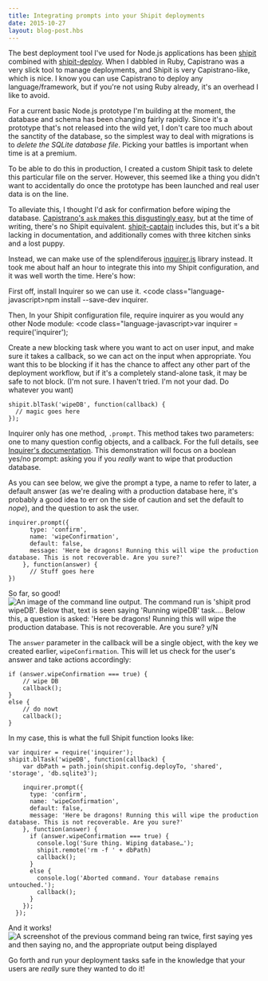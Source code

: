```yaml
---
title: Integrating prompts into your Shipit deployments
date: 2015-10-27
layout: blog-post.hbs
---
```


The best deployment tool I've used for Node.js applications has been [shipit](https://github.com/shipitjs/shipit) combined with [shipit-deploy](https://github.com/shipitjs/shipit-deploy). When I dabbled in Ruby, Capistrano was a very slick tool to manage deployments, and Shipit is very Capistrano-like, which is nice. I know you can use Capistrano to deploy any language/framework, but if you're not using Ruby already, it's an overhead I like to avoid.

For a current basic Node.js prototype I'm building at the moment, the database and schema has been changing fairly rapidly. Since it's a prototype that's not released into the wild yet, I don't care too much about the sanctity of the database, so the simplest way to deal with migrations is to _delete the SQLite database file_. Picking your battles is important when time is at a premium.

To be able to do this in production, I created a custom Shipit task to delete this particular file on the server. However, this seemed like a thing you didn't want to accidentally do once the prototype has been launched and real user data is on the line.

To alleviate this, I thought I'd ask for confirmation before wiping the database. [Capistrano's `ask` makes this disgustingly easy](http://capistranorb.com/documentation/getting-started/user-input/), but at the time of writing, there's no Shipit equivalent. [shipit-captain](https://github.com/timkelty/shipit-captain/) includes this, but it's a bit lacking in documentation, and additionally comes with three kitchen sinks and a lost puppy.

Instead, we can make use of the splendiferous [inquirer.js](https://github.com/SBoudrias/Inquirer.js/) library instead. It took me about half an hour to integrate this into my Shipit configuration, and it was well worth the time. Here's how:

First off, install Inquirer so we can use it.
<code class="language-javascript>npm install --save-dev inquirer</code>.

Then, In your Shipit configuration file, require inquirer as you would any other Node module:
<code class="language-javascript>var inquirer = require('inquirer');</code>

Create a new blocking task where you want to act on user input, and make sure it takes a callback, so we can act on the input when appropriate. You want this to be blocking if it has the chance to affect any other part of the deployment workflow, but if it's a completely stand-alone task, it may be safe to not block. (I'm not sure. I haven't tried. I'm not your dad. Do whatever you want)

<pre><code class="language-javascript">shipit.blTask('wipeDB', function(callback) {
  // magic goes here
});
</code></pre>

Inquirer only has one method, `.prompt`. This method takes two parameters: one to many question config objects, and a callback. For the full details, see [Inquirer's documentation](https://github.com/SBoudrias/Inquirer.js/). This demonstration will focus on a boolean yes/no prompt: asking you if you _really_ want to wipe that production database.

As you can see below, we give the prompt a type, a name to refer to later, a default answer (as we're dealing with a production database here, it's probably a good idea to err on the side of caution and set the default to _nope_), and the question to ask the user.

<pre><code class="language-javascript">inquirer.prompt({
      type: 'confirm',
      name: 'wipeConfirmation',
      default: false,
      message: 'Here be dragons! Running this will wipe the production database. This is not recoverable. Are you sure?'
    }, function(answer) {
      // Stuff goes here
})
</code></pre>

So far, so good!
![An image of the command line output. The command run is 'shipit prod wipeDB'. Below that, text is seen saying 'Running wipeDB' task…. Below this, a question is asked: 'Here be dragons! Running this will wipe the production database. This is not recoverable. Are you sure? y/N](content/images/Screen-Shot-2015-10-27-at-16-30-10.png)

The `answer` parameter in the callback will be a single object, with the key we created earlier, `wipeConfirmation`. This will let us check for the user's answer and take actions accordingly:

<pre><code class="language-javascript">if (answer.wipeConfirmation === true) {
    // wipe DB
    callback();
}
else {
    // do nowt
    callback();
}
</code></pre>

In my case, this is what the full Shipit function looks like:

<pre><code class="language-javascript">var inquirer = require('inquirer');
shipit.blTask('wipeDB', function(callback) {
    var dbPath = path.join(shipit.config.deployTo, 'shared', 'storage', 'db.sqlite3');

    inquirer.prompt({
      type: 'confirm',
      name: 'wipeConfirmation',
      default: false,
      message: 'Here be dragons! Running this will wipe the production database. This is not recoverable. Are you sure?'
    }, function(answer) {
      if (answer.wipeConfirmation === true) {
        console.log('Sure thing. Wiping database…');
        shipit.remote('rm -f ' + dbPath)
        callback();
      }
      else {
        console.log('Aborted command. Your database remains untouched.');
        callback();
      }
    });
  });
</code></pre>

And it works!
![A screenshot of the previous command being ran twice, first saying yes and then saying no, and the appropriate output being displayed](content/images/Screen-Shot-2015-10-27-at-16-33-51.png)

Go forth and run your deployment tasks safe in the knowledge that your users are _really_ sure they wanted to do it!
